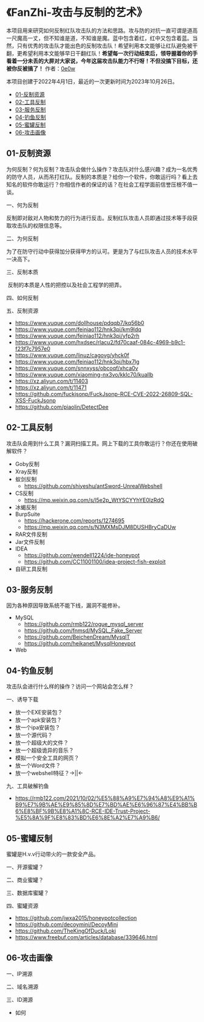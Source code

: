 # 《FanZhi-攻击与反制的艺术》

本项目用来研究如何反制红队攻击队的方法和思路。攻与防的对抗一直可谓是道高一尺魔高一丈，但不知谁是道，不知谁是魔。蓝中包含着红，红中又包含着蓝。当然，只有优秀的攻击队才能出色的反制攻击队！希望利用本文能够让红队避免被干翻，更希望利用本文能够早日干翻红队！**希望每一次行动结束后，领导握着你的手看着一分未丢的大屏对大家说，今年这届攻击队能力不行呀！不但没搞下目标，还被你反被搞了！** 作者：[0e0w]()

本项目创建于2022年4月1日，最近的一次更新时间为2023年10月26日。

- [01-反制资源](https://github.com/Getshell/Fanzhi#01-%E5%8F%8D%E5%88%B6%E8%B5%84%E6%BA%90)
- [02-工具反制](https://github.com/Getshell/Fanzhi#02-%E5%B7%A5%E5%85%B7%E5%8F%8D%E5%88%B6)
- [03-服务反制](https://github.com/Getshell/Fanzhi#03-%E6%9C%8D%E5%8A%A1%E5%8F%8D%E5%88%B6)
- [04-钓鱼反制](https://github.com/Getshell/Fanzhi#04-%E9%92%93%E9%B1%BC%E5%8F%8D%E5%88%B6)
- [05-蜜罐反制](https://github.com/Getshell/Fanzhi#05-%E8%9C%9C%E7%BD%90%E5%8F%8D%E5%88%B6)
- [06-攻击画像](https://github.com/Getshell/Fanzhi#06-%E6%94%BB%E5%87%BB%E7%94%BB%E5%83%8F)

## 01-反制资源

为何反制？何为反制？攻击队会做什么操作？攻击队对什么感兴趣？成为一名优秀的防守人员，从而吊打红队。反制的本质是？给你一个软件，你敢运行吗？看上去知名的软件你敢运行？你相信作者的保证的话？在社会工程学面前信誉压根不值一谈。

一、何为反制

​	反制即对敌对人物和势力的行为进行反击。反制红队攻击人员即通过技术等手段获取攻击队的权限信息等。

二、为何反制

​	为了在防守行动中获得加分获得甲方的认可。更是为了与红队攻击人员的技术水平一决高下。

三、反制本质

​	反制的本质是人性的把控以及社会工程学的把弄。

四、如何反制

五、反制资源

- https://www.yuque.com/dollhouse/pdqqb7/kq56b0
- https://www.yuque.com/feiniao112/hnk3pi/km9ldq
- https://www.yuque.com/feiniao112/hnk3pi/yfp2rh
- https://www.yuque.com/hxdsec/rlacu2/fd70caaf-084c-4969-b9c1-f23f7c7957e0
- https://www.yuque.com/linuz/cagovg/yhck0f
- https://www.yuque.com/feiniao112/hnk3pi/hbx7lg
- https://www.yuque.com/snnxyss/obcoqf/xhca0v
- https://www.yuque.com/xiaoming-nx3vo/kklc70/kuallb
- https://xz.aliyun.com/t/11403
- https://xz.aliyun.com/t/11471
- https://github.com/fuckjsonp/FuckJsonp-RCE-CVE-2022-26809-SQL-XSS-FuckJsonp
- https://github.com/piaolin/DetectDee

## 02-工具反制

攻击队会用到什么工具？漏洞扫描工具。网上下载的工具你敢运行？你还在使用破解软件？

- Goby反制
- Xray反制
- 蚁剑反制
  - https://github.com/shiyeshu/antSword-UnrealWebshell
- CS反制
  - https://mp.weixin.qq.com/s/l5e2p_WtYSCYYhYE0lzRdQ
- 冰蝎反制
- BurpSuite
  - https://hackerone.com/reports/1274695
  - https://mp.weixin.qq.com/s/N3MXMsDJM8DUSHBryCaDUw
- RAR文件反制
- Jar文件反制
- IDEA
  - https://github.com/wendell1224/ide-honeypot
  - https://github.com/CC11001100/idea-project-fish-exploit
- 自研工具反制

## 03-服务反制

因为各种原因导致系统不能下线，漏洞不能修补。

- MySQL
  - https://github.com/rmb122/rogue_mysql_server
  - https://github.com/fnmsd/MySQL_Fake_Server
  - https://github.com/BeichenDream/MysqlT
  - https://github.com/heikanet/MysqlHoneypot
- Web

## 04-钓鱼反制

攻击队会进行什么样的操作？访问一个网站会怎么样？

一、诱导下载

- 放一个EXE安装包？
- 放一个apk安装包？
- 放一个ipa安装包？
- 放一个源代码？
- 放一个超级大的文件？
- 放一个超级诡异的音乐？
- 模拟一个安全工具的网页？
- 放一个Word文件？
- 放一个webshell特征？->||<-

九、工具破解钓鱼

- https://rmb122.com/2021/10/02/%E5%88%A9%E7%94%A8%E9%A1%B9%E7%9B%AE%E9%85%8D%E7%BD%AE%E6%96%87%E4%BB%B6%E8%BF%9B%E8%A1%8C-RCE-IDE-Trust-Project-%E5%8A%9F%E8%83%BD%E6%8E%A2%E7%A9%B6/

## 05-蜜罐反制

蜜罐是H.v.v行动带火的一款安全产品。

一、开源蜜罐？

二、商业蜜罐？

三、数据库蜜罐？

四、蜜罐资源

- https://github.com/jwxa2015/honeypotcollection
- https://github.com/decoymini/DecoyMini
- https://github.com/TheKingOfDuck/Loki
- https://www.freebuf.com/articles/database/339646.html

## 06-攻击画像

一、IP溯源

二、域名溯源

三、ID溯源

- 如何